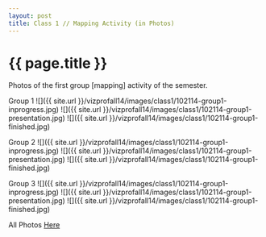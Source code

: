 ```yaml
---
layout: post
title: Class 1 // Mapping Activity (in Photos)
---
```


{{ page.title }}
================

<p class="meta">

Photos of the first group [mapping] activity of the semester.

Group 1
![]({{ site.url }}/vizprofall14/images/class1/102114-group1-inprogress.jpg)
![]({{ site.url }}/vizprofall14/images/class1/102114-group1-presentation.jpg)
![]({{ site.url }}/vizprofall14/images/class1/102114-group1-finished.jpg)

Group 2
![]({{ site.url }}/vizprofall14/images/class1/102114-group1-inprogress.jpg)
![]({{ site.url }}/vizprofall14/images/class1/102114-group1-presentation.jpg)
![]({{ site.url }}/vizprofall14/images/class1/102114-group1-finished.jpg)

Group 3
![]({{ site.url }}/vizprofall14/images/class1/102114-group1-inprogress.jpg)
![]({{ site.url }}/vizprofall14/images/class1/102114-group1-presentation.jpg)
![]({{ site.url }}/vizprofall14/images/class1/102114-group1-finished.jpg)

All Photos <a href="![]({{ site.url }}/vizprofall14/tree/gh-pages/images/class1/all-photos">Here </a>
